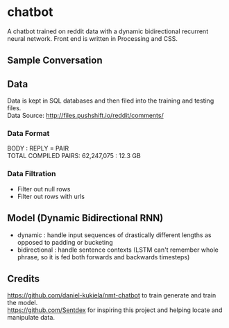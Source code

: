 # chatbot
A chatbot trained on reddit data with a dynamic bidirectional recurrent neural network. Front end is written in Processing and CSS.

## Sample Conversation


## Data
Data is kept in SQL databases and then filed into the training and testing files. </br>
Data Source: http://files.pushshift.io/reddit/comments/ </br>

### Data Format
BODY : REPLY = PAIR </br>
TOTAL COMPILED PAIRS: 62,247,075 : 12.3 GB

### Data Filtration
- Filter out null rows </br>
- Filter out rows with urls

## Model (Dynamic Bidirectional RNN)
- dynamic : handle input sequences of drastically different lengths as opposed to padding or bucketing </br>
- bidirectional : handle sentence contexts (LSTM can't remember whole phrase, so it is fed both forwards and backwards timesteps) </br>

## Credits
https://github.com/daniel-kukiela/nmt-chatbot to train generate and train the model. </br>
https://github.com/Sentdex for inspiring this project and helping locate and manipulate data.
